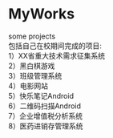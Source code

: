 ﻿# MyWorks
some projects<br>
包括自己在校期间完成的项目:<br>
1）XX省重大技术需求征集系统<br>
2）黑白棋游戏<br>
3）班级管理系统<br>
4）电影网站<br>
5）快乐笔记Android<br>
6）二维码扫描Android<br>
7）企业增值税分析系统<br>
8）医药进销存管理系统<br>
